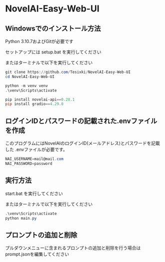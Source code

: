 # NovelAI-Easy-Web-UI
## Windowsでのインストール方法

Python 3.10.7およびGitが必要です

セットアップには setup.bat を実行してください

またはターミナルで以下を実行してください
```powershell
git clone https://github.com/Tesixki/NovelAI-Easy-Web-UI
cd NovelAI-Easy-Web-UI

python -m venv venv
.\venv\Scripts\activate

pip install novelai-api==0.28.1
pip install gradio==4.29.0
```

## ログインIDとパスワードの記載された.envファイルを作成

このプログラムにはNovelAIのログインID(メールアドレス)とパスワードを記載した
.envファイルが必要です。

```powershell
NAI_USERNAME=mail@mail.com
NAI_PASSWORD=password
```

## 実行方法

start.bat を実行してください

またはターミナルで以下を実行してください
```powershell
.\venv\Scripts\activate
python main.py
```

## プロンプトの追加と削除

プルダウンメニューに含まれるプロンプトの追加と削除を行う場合はprompt.jsonを編集してください